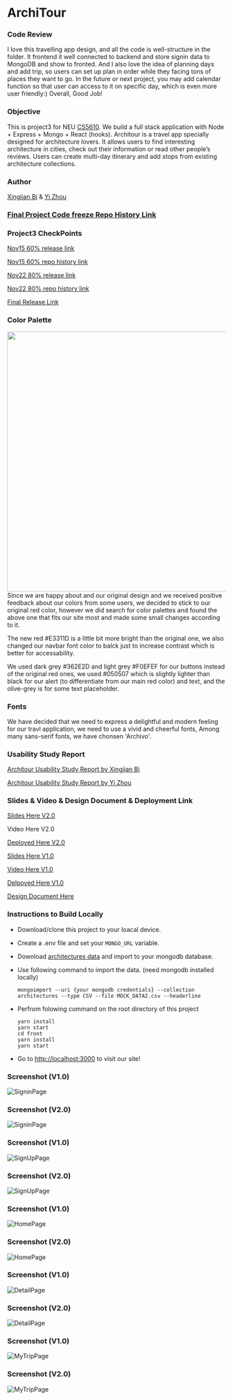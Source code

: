 # **ArchiTour**
### Code Review

I love this travelling app design, and all the code is well-structure in the folder. It frontend it well connected to backend and store signin data to  MongoDB and show to fronted. And I also love the idea of planning days and add trip, so users can set up plan in order while they facing tons of places they want to go. In the future or next project, you may add calendar function so that user can access to it on specific day, which is even more user friendly:) Overall, Good Job!



### Objective

This is project3 for NEU [CS5610](https://johnguerra.co/classes/webDevelopment_fall_2022/).   We build a full stack application with Node + Express + Mongo + React (hooks). Architour is a travel app specially designed for architecture lovers. It allows users to find interesting architecture in cities, check out their information or read other people’s reviews. Users can create multi-day itinerary and add stops from existing architecture collections. 



### Author

[Xingjian Bi](https://github.com/Xingjian-Bi) & [Yi Zhou](https://github.com/HotdrynoodlesTauren)



### [Final Project Code freeze Repo History Link](https://github.com/Xingjian-Bi/ArchiTour/tree/95da23f668b3856a81c2047adbc440af92afefa8)



### Project3 CheckPoints

 [Nov15 60% release link](https://github.com/Xingjian-Bi/ArchiTour/releases/tag/60%25)

 [Nov15 60% repo history link](https://github.com/Xingjian-Bi/ArchiTour/tree/4f5f275b94f383b8252288653d625c7fb96807bc)

 [Nov22 80% release link](https://github.com/Xingjian-Bi/ArchiTour/releases/tag/80%25)

 [Nov22 80% repo history link](https://github.com/Xingjian-Bi/ArchiTour/tree/490120eb65f28109b1e14b497ef99e6a07f5cf53)

 [Final Release Link](https://github.com/Xingjian-Bi/ArchiTour/releases/tag/final_ver)



### Color Palette

<img src="./images/palette.png" width="600">
Since we are happy about and our original design and we received positive feedback about our colors from some users, we decided to stick to our original red color, however we did search for color palettes and found the above one that fits our site most and made some small changes according to it.

The new red #E3311D is a little bit more bright than the original one, we also changed our navbar font color to balck just to increase contrast which is better for accessability.

We used dark grey #362E2D and light grey #F0EFEF for our buttons instead of the original red ones, we used #050507 which is slightly lighter than black for our alert (to differentiate from our main red color) and text, and the olive-grey is for some text placeholder.  



### Fonts

We have decided that we need to express a delightful and modern feeling for our travl application, we need to use a vivid and cheerful fonts,
Among many sans-serif fonts, we have chonsen 'Archivo'.  



### Usability Study Report

[Architour Usability Study Report by Xingjian Bi](https://docs.google.com/document/d/1oo7YkY67bklGyYpNZgNaK44FtCNJi_1-k0fm6VeRNrA/edit?usp=sharing)

[Architour Usability Study Report by Yi Zhou](https://docs.google.com/document/d/1OwgrCDdnoLmOVbweW5jDMx6TOE-v5zLZqLZuVDqYRe0/edit)



### Slides & Video & Design Document & Deployment Link

[Slides Here V2.0](https://docs.google.com/presentation/d/1EfJQUQFZo0iB8xCJlS1xBS1eDFJuLa6ECRWPv7eJUIQ/edit?usp=sharing)

Video Here V2.0

[Deployed Here V2.0](https://architourv2.onrender.com)



[Slides Here V1.0](https://docs.google.com/presentation/d/1zne3HRTQPDRAu650DZ58_x2izV387ufvwrgc-LbzDTM/edit#slide=id.g17b3cadc138_0_5)

[Video Here V1.0](https://youtu.be/r8_uVI29qes)

[Delpoyed Here V1.0](https://architour-back.onrender.com)



[Design Document Here](https://github.com/Xingjian-Bi/ArchiTour/blob/main/ArchiTour%20Design%20Document.pdf)





### Instructions to Build Locally

- Download/clone this project to your loacal device.

- Create a .env file and set your `MONGO_URL` variable. 

- Download [architectures data](https://drive.google.com/file/d/1Iq1a5lrDvLrbNB2OUhjN-ENPlv0n9RD5/view?usp=sharing) and import to your mongodb database. 

- Use following command to import the data. (need mongodb installed locally)

  ```
  mongoimport --uri {your mongodb credentials} --collection architectures --type CSV --file MOCK_DATA2.csv --headerline
  ```

- Perfrom folowing command on the root directory of this project

  ```
  yarn install
  yarn start
  cd front
  yarn install
  yarn start
  ```

- Go to [http://localhost:3000]( http://localhost:3000)  to visit our site! 



### Screenshot (V1.0)
![SigninPage](./images/signin.png)
### Screenshot (V2.0)
![SigninPage](./images/signin_2.0.png)
### Screenshot (V1.0)
![SignUpPage](./images/signup.png)
### Screenshot (V2.0)
![SignUpPage](./images/signup_2.0.png)
### Screenshot (V1.0)
![HomePage](./images/home.png)
### Screenshot (V2.0)
![HomePage](./images/home_2.0.png)
### Screenshot (V1.0)
![DetailPage](./images/detail.png)
### Screenshot (V2.0)
![DetailPage](./images/detail_2.0.png)
### Screenshot (V1.0)
![MyTripPage](./images/mytrip.png)
### Screenshot (V2.0)
![MyTripPage](./images/mytrip_2.0.png)



